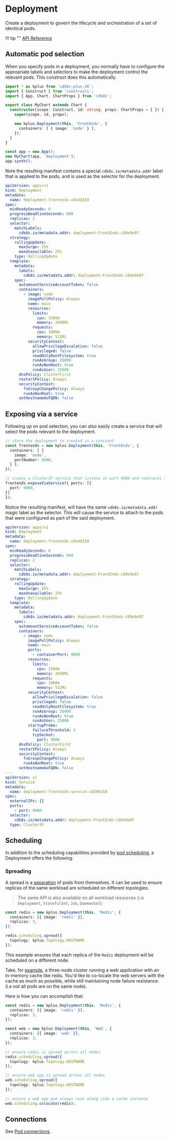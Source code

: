 # Deployment

Create a deployment to govern the lifecycle and orchestration of a set of identical pods.

!!! tip ""
    [API Reference](../../reference/cdk8s-plus-26/typescript.md#deployment)

## Automatic pod selection

When you specify pods in a deployment, you normally have to configure the appropriate labels and selectors to
make the deployment control the relevant pods. This construct does this automatically.

```typescript
import * as kplus from 'cdk8s-plus-26';
import { Construct } from 'constructs';
import { App, Chart, ChartProps } from 'cdk8s';

export class MyChart extends Chart {
  constructor(scope: Construct, id: string, props: ChartProps = { }) {
    super(scope, id, props);

    new kplus.Deployment(this, 'FrontEnds', {
      containers: [ { image: 'node' } ],
    });
  }
}

const app = new App();
new MyChart(app, 'deployment');
app.synth();
```

Note the resulting manifest contains a special `cdk8s.io/metadata.addr` label that is applied to the pods, and is used as
the selector for the deployment.

```yaml
apiVersion: apps/v1
kind: Deployment
metadata:
  name: deployment-frontends-c8e48310
spec:
  minReadySeconds: 0
  progressDeadlineSeconds: 600
  replicas: 2
  selector:
    matchLabels:
      cdk8s.io/metadata.addr: deployment-FrontEnds-c89e9e97
  strategy:
    rollingUpdate:
      maxSurge: 25%
      maxUnavailable: 25%
    type: RollingUpdate
  template:
    metadata:
      labels:
        cdk8s.io/metadata.addr: deployment-FrontEnds-c89e9e97
    spec:
      automountServiceAccountToken: false
      containers:
        - image: node
          imagePullPolicy: Always
          name: main
          resources:
            limits:
              cpu: 1500m
              memory: 2048Mi
            requests:
              cpu: 1000m
              memory: 512Mi
          securityContext:
            allowPrivilegeEscalation: false
            privileged: false
            readOnlyRootFilesystem: true
            runAsGroup: 26000
            runAsNonRoot: true
            runAsUser: 25000
      dnsPolicy: ClusterFirst
      restartPolicy: Always
      securityContext:
        fsGroupChangePolicy: Always
        runAsNonRoot: true
      setHostnameAsFQDN: false
```

## Exposing via a service

Following up on pod selection, you can also easily create a service that will select the pods relevant to the deployment.

```typescript
// store the deployment to created in a constant
const frontends = new kplus.Deployment(this, 'FrontEnds', {
  containers: [ {
    image: 'node',
    portNumber: 9000,
  } ],
});

// create a ClusterIP service that listens on port 9000 and redirects to port 9000 on the containers.
frontends.exposeViaService({ ports: [{
  port: 9000,
}]
});
```

Notice the resulting manifest, will have the same `cdk8s.io/metadata.addr` magic label as the selector.
This will cause the service to attach to the pods that were configured as part of the said deployment.

```yaml
apiVersion: apps/v1
kind: Deployment
metadata:
  name: deployment-frontends-c8e48310
spec:
  minReadySeconds: 0
  progressDeadlineSeconds: 600
  replicas: 2
  selector:
    matchLabels:
      cdk8s.io/metadata.addr: deployment-FrontEnds-c89e9e97
  strategy:
    rollingUpdate:
      maxSurge: 25%
      maxUnavailable: 25%
    type: RollingUpdate
  template:
    metadata:
      labels:
        cdk8s.io/metadata.addr: deployment-FrontEnds-c89e9e97
    spec:
      automountServiceAccountToken: false
      containers:
        - image: node
          imagePullPolicy: Always
          name: main
          ports:
            - containerPort: 9000
          resources:
            limits:
              cpu: 1500m
              memory: 2048Mi
            requests:
              cpu: 1000m
              memory: 512Mi
          securityContext:
            allowPrivilegeEscalation: false
            privileged: false
            readOnlyRootFilesystem: true
            runAsGroup: 26000
            runAsNonRoot: true
            runAsUser: 25000
          startupProbe:
            failureThreshold: 3
            tcpSocket:
              port: 9000
      dnsPolicy: ClusterFirst
      restartPolicy: Always
      securityContext:
        fsGroupChangePolicy: Always
        runAsNonRoot: true
      setHostnameAsFQDN: false
---
apiVersion: v1
kind: Service
metadata:
  name: deployment-frontends-service-c8206158
spec:
  externalIPs: []
  ports:
    - port: 9000
  selector:
    cdk8s.io/metadata.addr: deployment-FrontEnds-c89e9e97
  type: ClusterIP
```

## Scheduling

In addition to the scheduling capabilities provided by [pod scheduling](./pod.md#scheduling),
a Deployment offers the following:

### Spreading

A spread is a [separation](./pod.md#pod-separation) of pods from themselves.
It can be used to ensure replicas of the same workload are scheduled on different topologies.

> The same API is also available on all workload resources (i.e `Deployment`, `StatefulSet`, `Job`, `DaemonSet`).

```typescript
const redis = new kplus.Deployment(this, 'Redis', {
  containers: [{ image: 'redis' }],
  replicas: 3,
});

redis.scheduling.spread({
  topology: kplus.Topology.HOSTNAME
});
```

This example ensures that each replica of the `Redis` deployment
will be scheduled on a different node.

Take, for [example](https://kubernetes.io/docs/concepts/scheduling-eviction/assign-pod-node/#more-practical-use-cases), a three-node cluster running a web application with an in-memory cache like redis. You'd like to co-locate the web servers with the cache as much as possible, while still maintaining node failure resistance. (i.e not all pods are on the same node).

Here is how you can accomplish that:

```typescript
const redis = new kplus.Deployment(this, 'Redis', {
  containers: [{ image: 'redis' }],
  replicas: 3,
});

const web = new kplus.Deployment(this, 'Web', {
  containers: [{ image: 'web' }],
  replicas: 3,
});

// ensure redis is spread across all nodes
redis.scheduling.spread({
  topology: kplus.Topology.HOSTNAME
});

// ensure web app is spread across all nodes
web.scheduling.spread({
  topology: kplus.Topology.HOSTNAME
});

// ensure a web app pod always runs along side a cache instance
web.scheduling.colocate(redis);
```

## Connections

See [Pod connections](./pod.md#connections).
